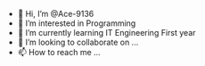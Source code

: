 - 👋 Hi, I’m @Ace-9136
- 👀 I’m interested in Programming
- 🌱 I’m currently learning IT Engineering First year
- 💞️ I’m looking to collaborate on ...
- 📫 How to reach me ...

<!---
Ace-9136/Ace-9136 is a ✨ special ✨ repository because its `README.md` (this file) appears on your GitHub profile.
You can click the Preview link to take a look at your changes.
--->
